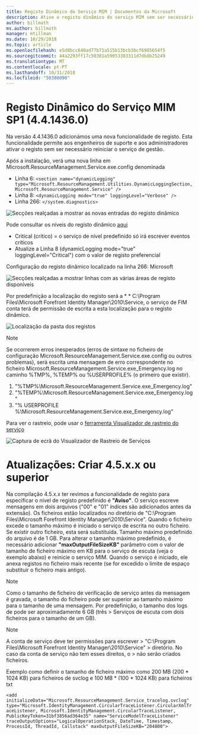 ```yaml
---
title: Registo Dinâmico do Serviço MIM | Documentos da Microsoft
description: Ative o registo dinâmico do serviço MIM sem ser necessário reiniciar o serviço de gestão
author: billmath
ms.author: billmath
manager: mtillman
ms.date: 10/29/2018
ms.topic: article
ms.openlocfilehash: e5d8bcc640ad77b71a515b13bcb3bcf6985654f5
ms.sourcegitcommit: 44a2293ff17c50381a59053303311d7db8b25249
ms.translationtype: MT
ms.contentlocale: pt-PT
ms.lasthandoff: 10/31/2018
ms.locfileid: "50380090"
---
```

# <a name="mim-sp1-4414360--service-dynamic-logging"></a>Registo Dinâmico do Serviço MIM SP1 (4.4.1436.0)

Na versão 4.4.1436.0 adicionámos uma nova funcionalidade de registo. Esta funcionalidade permite aos engenheiros de suporte e aos administradores ativar o registo sem ser necessário reiniciar o serviço de gestão.

Após a instalação, verá uma nova linha em Microsoft.ResourceManagement.Service.exe.config denominada

*   Linha 6: ``<section name="dynamicLogging" type="Microsoft.ResourceManagement.Utilities.DynamicLoggingSection, Microsoft.ResourceManagement.Service" />``
*   Linha 8: ``<dynamicLogging mode="true" loggingLevel="Verbose" />``
*   Linha 266: ``</system.diagnostics> ``

![Secções realçadas a mostrar as novas entradas do registo dinâmico](media/mim-service-dynamic-logging/screen01.png)

Pode consultar os níveis do registo dinâmico [aqui](https://msdn.microsoft.com/library/ms733025(v=vs.110).aspx#Anchor_3)

- Critical (crítico) = o serviço de nível predefinido só irá escrever eventos críticos
- Atualize a Linha 8 (dynamicLogging mode="true" loggingLevel="Critical") com o valor de registo preferencial

Configuração do registo dinâmico localizado na linha 266: Microsoft

![Secções realçadas a mostrar linhas com as várias áreas de registo disponíveis](media/mim-service-dynamic-logging/screen02.png)

Por predefinição a localização do registo será a * * C:\Program Files\Microsoft Forefront Identity Manager\2010\Service, o serviço de FIM conta terá de permissão de escrita a esta localização para o registo dinâmico.

![Localização da pasta dos registos](media/mim-service-dynamic-logging/screen03.png)

> [!NOTE]
>  Se ocorrerem erros inesperados (erros de sintaxe no ficheiro de configuração Microsoft.ResourceManagement.Service.exe.config ou outros problemas), será escrita uma mensagem de erro correspondente no ficheiro Microsoft.ResourceManagement.Service.exe_Emergency.log no caminho %TMP%, %TEMP% ou %USERPROFILE% (o primeiro que existir).  
> 1. "%TMP%\Microsoft.ResourceManagement.Service.exe_Emergency.log"
> 2. "%TEMP%\Microsoft.ResourceManagement.Service.exe_Emergency.log"
> 3. "% USERPROFILE %\Microsoft.ResourceManagement.Service.exe_Emergency.log"

Para ver o rastreio, pode usar o [ferramenta Visualizador de rastreio do serviço](https://msdn.microsoft.com//library/aa751795(v=vs.110).aspx)

 ![Captura de ecrã do Visualizador de Rastreio de Serviços](media/mim-service-dynamic-logging/screen04.png)

# <a name="updates-build-45xx-or-greater"></a>Atualizações: Criar 4.5.x.x ou superior

Na compilação 4.5.x.x ter revimos a funcionalidade de registo para especificar o nível de registo predefinido é **"Aviso"**. O serviço escreve mensagens em dois arquivos ("00" e "01" índices são adicionados antes da extensão). Os ficheiros estão localizados no diretório de "C:\Program Files\Microsoft Forefront Identity Manager\2010\Service". Quando o ficheiro excede o tamanho máximo é iniciado o serviço de escrita no outro ficheiro. Se existir outro ficheiro, esta será substituída. Tamanho máximo predefinido do arquivo é de 1 GB. Para alterar o tamanho máximo predefinido, é necessário adicionar **"maxOutputFileSizeKB"** parâmetro com o valor de tamanho de ficheiro máximo em KB para o serviço de escuta (veja o exemplo abaixo) e reinicie o serviço MIM. Quando o serviço é iniciado, ele anexa registos no ficheiro mais recente (se for excedido o limite de espaço substituir o ficheiro mais antigo). 

> [!NOTE] 
> Como o tamanho de ficheiro de verificação de serviço antes da mensagem é gravada, o tamanho do ficheiro pode ser superior ao tamanho máximo para o tamanho de uma mensagem. Por predefinição, o tamanho dos logs de pode ser aproximadamente 6 GB (três > Serviços de escuta com dois ficheiros para o tamanho de um GB).

> [!NOTE] 
> A conta de serviço deve ter permissões para escrever > "C:\Program Files\Microsoft Forefront Identity Manager\2010\Service" > diretório. No caso da conta de serviço não tem esses direitos, o > não serão criados ficheiros.

Exemplo como definir o tamanho de ficheiro máximo como 200 MB (200 * 1024 KB) para ficheiros de svclog e 100 MB * (100 * 1024 KB) para ficheiros txt

`<add initializeData="Microsoft.ResourceManagement.Service_tracelog.svclog" type="Microsoft.IdentityManagement.CircularTraceListener.CircularXmlTraceListener, Microsoft.IdentityManagement.CircularTraceListener, PublicKeyToken=31bf3856ad364e35" name="ServiceModelTraceListener" traceOutputOptions="LogicalOperationStack, DateTime, Timestamp, ProcessId, ThreadId, Callstack" maxOutputFileSizeKB="204800">`
